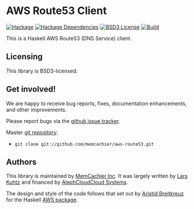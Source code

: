 # AWS Route53 Client

[![Hackage](https://img.shields.io/hackage/v/aws-route53.svg?style=flat)](https://hackage.haskell.org/package/aws-route53)
[![Hackage Dependencies](https://img.shields.io/hackage-deps/v/aws-route53.svg?style=flat)](http://packdeps.haskellers.com/reverse/aws-route53)
[![BSD3 License](http://img.shields.io/badge/license-BSD3-brightgreen.svg?style=flat)][tl;dr Legal: BSD3]
[![Build](https://img.shields.io/travis/memcachier/aws-route53.svg?style=flat)](https://travis-ci.org/memcachier/aws-route53)

[tl;dr Legal: BSD3]:
  https://tldrlegal.com/license/bsd-3-clause-license-(revised)
  "BSD3 License"

This is a Haskell AWS Route53 (DNS Service) client.

## Licensing

This library is BSD3-licensed.

## Get involved!

We are happy to receive bug reports, fixes, documentation enhancements,
and other improvements.

Please report bugs via the
[github issue tracker](http://github.com/memcachier/aws-route53/issues).

Master [git repository](http://github.com/memcachier/aws-route53):

* `git clone git://github.com/memcachier/aws-route53.git`

## Authors

This library is maintained by [MemCachier
Inc](mailto:info@memcachier.com). It was largely written by [Lars
Kuhtz](http://react.cs.uni-sb.de/people/kuhtz.html) and financed by
[AlephCloudCloud Systems](http://www.alephcloud.com/).

The design and style of the code follows that set out by [Aristid
Breitkreuz](https://github.com/aristidb) for the Haskell [AWS
package](https://github.com/aristidb/aws).

